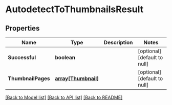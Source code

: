 # AutodetectToThumbnailsResult

## Properties
Name | Type | Description | Notes
------------ | ------------- | ------------- | -------------
**Successful** | **boolean** |  | [optional] [default to null]
**ThumbnailPages** | [**array[Thumbnail]**](Thumbnail.md) |  | [optional] [default to null]

[[Back to Model list]](../README.md#documentation-for-models) [[Back to API list]](../README.md#documentation-for-api-endpoints) [[Back to README]](../README.md)



